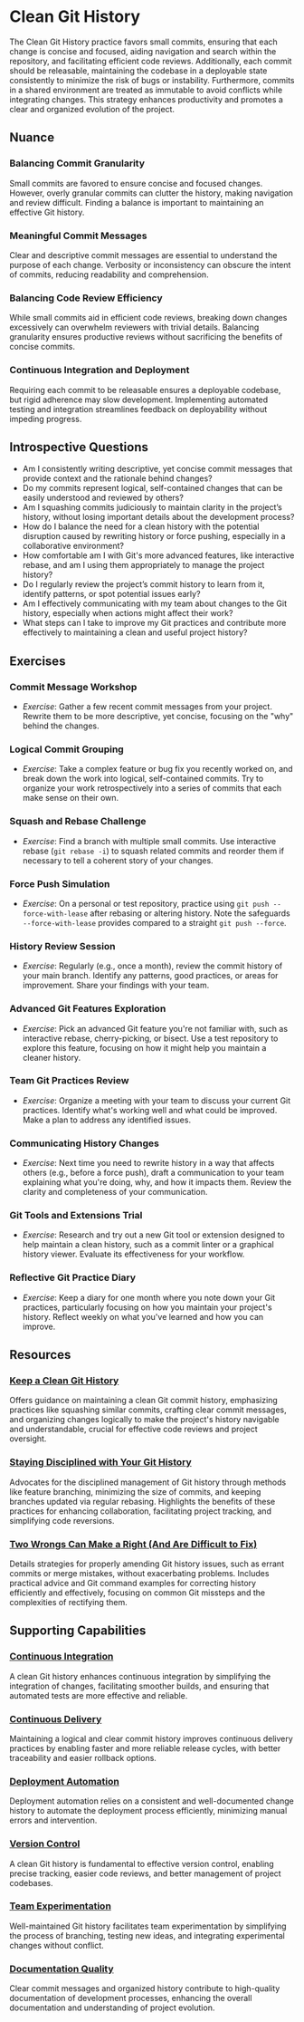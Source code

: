 # Clean Git History

The Clean Git History practice favors small commits, ensuring that each change is concise and focused, aiding navigation and search within the repository, and facilitating efficient code reviews. Additionally, each commit should be releasable, maintaining the codebase in a deployable state consistently to minimize the risk of bugs or instability.
Furthermore, commits in a shared environment are treated as immutable to avoid conflicts while integrating changes.
This strategy enhances productivity and promotes a clear and organized evolution of the project.

## Nuance

### Balancing Commit Granularity

Small commits are favored to ensure concise and focused changes. However, overly granular commits can clutter the history, making navigation and review difficult.
Finding a balance is important to maintaining an effective Git history.

### Meaningful Commit Messages

Clear and descriptive commit messages are essential to understand the purpose of each change.
Verbosity or inconsistency can obscure the intent of commits, reducing readability and comprehension.

### Balancing Code Review Efficiency

While small commits aid in efficient code reviews, breaking down changes excessively can overwhelm reviewers with trivial details.
Balancing granularity ensures productive reviews without sacrificing the benefits of concise commits.

### Continuous Integration and Deployment

Requiring each commit to be releasable ensures a deployable codebase, but rigid adherence may slow development.
Implementing automated testing and integration streamlines feedback on deployability without impeding progress.

## Introspective Questions

* Am I consistently writing descriptive, yet concise commit messages that provide context and the rationale behind changes?
* Do my commits represent logical, self-contained changes that can be easily understood and reviewed by others?
* Am I squashing commits judiciously to maintain clarity in the project’s history, without losing important details about the development process?
* How do I balance the need for a clean history with the potential disruption caused by rewriting history or force pushing, especially in a collaborative environment?
* How comfortable am I with Git's more advanced features, like interactive rebase, and am I using them appropriately to manage the project history?
* Do I regularly review the project’s commit history to learn from it, identify patterns, or spot potential issues early?
* Am I effectively communicating with my team about changes to the Git history, especially when actions might affect their work?
* What steps can I take to improve my Git practices and contribute more effectively to maintaining a clean and useful project history?


## Exercises

### Commit Message Workshop
- *Exercise*: Gather a few recent commit messages from your project. Rewrite them to be more descriptive, yet concise, focusing on the "why" behind the changes.

### Logical Commit Grouping
- *Exercise*: Take a complex feature or bug fix you recently worked on, and break down the work into logical, self-contained commits. Try to organize your work retrospectively into a series of commits that each make sense on their own.

### Squash and Rebase Challenge
- *Exercise*: Find a branch with multiple small commits. Use interactive rebase (`git rebase -i`) to squash related commits and reorder them if necessary to tell a coherent story of your changes.

### Force Push Simulation
- *Exercise*: On a personal or test repository, practice using `git push --force-with-lease` after rebasing or altering history. Note the safeguards `--force-with-lease` provides compared to a straight `git push --force`.

### History Review Session
- *Exercise*: Regularly (e.g., once a month), review the commit history of your main branch. Identify any patterns, good practices, or areas for improvement. Share your findings with your team.

### Advanced Git Features Exploration
- *Exercise*: Pick an advanced Git feature you're not familiar with, such as interactive rebase, cherry-picking, or bisect. Use a test repository to explore this feature, focusing on how it might help you maintain a cleaner history.

### Team Git Practices Review
- *Exercise*: Organize a meeting with your team to discuss your current Git practices. Identify what's working well and what could be improved. Make a plan to address any identified issues.

### Communicating History Changes
- *Exercise*: Next time you need to rewrite history in a way that affects others (e.g., before a force push), draft a communication to your team explaining what you're doing, why, and how it impacts them. Review the clarity and completeness of your communication.

### Git Tools and Extensions Trial
- *Exercise*: Research and try out a new Git tool or extension designed to help maintain a clean history, such as a commit linter or a graphical history viewer. Evaluate its effectiveness for your workflow.

### Reflective Git Practice Diary
- *Exercise*: Keep a diary for one month where you note down your Git practices, particularly focusing on how you maintain your project's history. Reflect weekly on what you've learned and how you can improve.


## Resources

### [Keep a Clean Git History](https://simplabs.com/blog/2021/05/26/keeping-a-clean-git-history/)
Offers guidance on maintaining a clean Git commit history, emphasizing practices like squashing similar commits, crafting clear commit messages, and organizing changes logically to make the project's history navigable and understandable, crucial for effective code reviews and project oversight.

### [Staying Disciplined with Your Git History](https://8thlight.com/blog/makis-otman/2015/07/08/git-disciplined.html)
Advocates for the disciplined management of Git history through methods like feature branching, minimizing the size of commits, and keeping branches updated via regular rebasing. Highlights the benefits of these practices for enhancing collaboration, facilitating project tracking, and simplifying code reversions.

### [Two Wrongs Can Make a Right (And Are Difficult to Fix)](https://github.com/97-things/97-things-every-programmer-should-know/tree/master/en/thing_86)
Details strategies for properly amending Git history issues, such as errant commits or merge mistakes, without exacerbating problems. Includes practical advice and Git command examples for correcting history efficiently and effectively, focusing on common Git missteps and the complexities of rectifying them.

<!-- ## Related Practices -->

<!-- TODO: insert a list of [linked practices](/practices) that relate to this practice. For each item, give a brief explanation of how the linked practice supports / relates to this practice. Also categorize each linked practices as one of the following: Enables, Requires, Improves -->

## Supporting Capabilities

### [Continuous Integration](https://dora.dev/devops-capabilities/technical/continuous-integration/)
A clean Git history enhances continuous integration by simplifying the integration of changes, facilitating smoother builds, and ensuring that automated tests are more effective and reliable.

### [Continuous Delivery](https://dora.dev/devops-capabilities/technical/continuous-delivery/)
Maintaining a logical and clear commit history improves continuous delivery practices by enabling faster and more reliable release cycles, with better traceability and easier rollback options.

### [Deployment Automation](https://dora.dev/devops-capabilities/technical/deployment-automation/)
Deployment automation relies on a consistent and well-documented change history to automate the deployment process efficiently, minimizing manual errors and intervention.

### [Version Control](/capabilities/tech/version-control.md)
A clean Git history is fundamental to effective version control, enabling precise tracking, easier code reviews, and better management of project codebases.

### [Team Experimentation](https://dora.dev/devops-capabilities/process/team-experimentation/)
Well-maintained Git history facilitates team experimentation by simplifying the process of branching, testing new ideas, and integrating experimental changes without conflict.

### [Documentation Quality](https://dora.dev/devops-capabilities/process/documentation-quality/)
Clear commit messages and organized history contribute to high-quality documentation of development processes, enhancing the overall documentation and understanding of project evolution.
